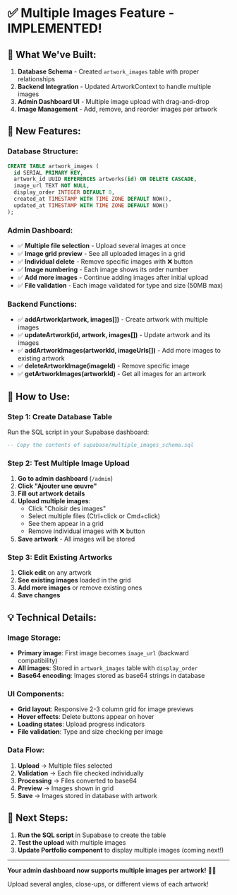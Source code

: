 # ✅ Multiple Images Feature - IMPLEMENTED!

## 🎯 **What We've Built:**

1. **Database Schema** - Created `artwork_images` table with proper relationships
2. **Backend Integration** - Updated ArtworkContext to handle multiple images
3. **Admin Dashboard UI** - Multiple image upload with drag-and-drop
4. **Image Management** - Add, remove, and reorder images per artwork

## 🚀 **New Features:**

### **Database Structure:**

```sql
CREATE TABLE artwork_images (
  id SERIAL PRIMARY KEY,
  artwork_id UUID REFERENCES artworks(id) ON DELETE CASCADE,
  image_url TEXT NOT NULL,
  display_order INTEGER DEFAULT 0,
  created_at TIMESTAMP WITH TIME ZONE DEFAULT NOW(),
  updated_at TIMESTAMP WITH TIME ZONE DEFAULT NOW()
);
```

### **Admin Dashboard:**

- ✅ **Multiple file selection** - Upload several images at once
- ✅ **Image grid preview** - See all uploaded images in a grid
- ✅ **Individual delete** - Remove specific images with ❌ button
- ✅ **Image numbering** - Each image shows its order number
- ✅ **Add more images** - Continue adding images after initial upload
- ✅ **File validation** - Each image validated for type and size (50MB max)

### **Backend Functions:**

- ✅ **addArtwork(artwork, images[])** - Create artwork with multiple images
- ✅ **updateArtwork(id, artwork, images[])** - Update artwork and its images
- ✅ **addArtworkImages(artworkId, imageUrls[])** - Add more images to existing artwork
- ✅ **deleteArtworkImage(imageId)** - Remove specific image
- ✅ **getArtworkImages(artworkId)** - Get all images for an artwork

## 🎯 **How to Use:**

### **Step 1: Create Database Table**

Run the SQL script in your Supabase dashboard:

```sql
-- Copy the contents of supabase/multiple_images_schema.sql
```

### **Step 2: Test Multiple Image Upload**

1. **Go to admin dashboard** (`/admin`)
2. **Click "Ajouter une œuvre"**
3. **Fill out artwork details**
4. **Upload multiple images**:
   - Click "Choisir des images"
   - Select multiple files (Ctrl+click or Cmd+click)
   - See them appear in a grid
   - Remove individual images with ❌ button
5. **Save artwork** - All images will be stored

### **Step 3: Edit Existing Artworks**

1. **Click edit** on any artwork
2. **See existing images** loaded in the grid
3. **Add more images** or remove existing ones
4. **Save changes**

## 💡 **Technical Details:**

### **Image Storage:**

- **Primary image**: First image becomes `image_url` (backward compatibility)
- **All images**: Stored in `artwork_images` table with `display_order`
- **Base64 encoding**: Images stored as base64 strings in database

### **UI Components:**

- **Grid layout**: Responsive 2-3 column grid for image previews
- **Hover effects**: Delete buttons appear on hover
- **Loading states**: Upload progress indicators
- **File validation**: Type and size checking per image

### **Data Flow:**

1. **Upload** → Multiple files selected
2. **Validation** → Each file checked individually
3. **Processing** → Files converted to base64
4. **Preview** → Images shown in grid
5. **Save** → Images stored in database with artwork

## 🔧 **Next Steps:**

1. **Run the SQL script** in Supabase to create the table
2. **Test the upload** with multiple images
3. **Update Portfolio component** to display multiple images (coming next!)

---

**Your admin dashboard now supports multiple images per artwork!** 🎨✨

Upload several angles, close-ups, or different views of each artwork!
